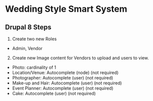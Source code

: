 Wedding Style Smart System
==========================




Drupal 8 Steps
--------------

1. Create two new Roles
  - Admin, Vendor
2. Create new Image content for Vendors to upload and users to view.
  - Photo: cardinality of 1
  - Location/Venue: Autocomplete (node) (not required)
  - Photographer: Autocomplete (user) (not required)
  - Make-up and Hair: Autocomplete (user) (not required)
  - Event Planner: Autocomplete (user) (not required)
  - Cake: Autocomplete (user) (not required)
